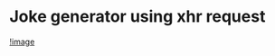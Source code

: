 # Joke generator using xhr request

[!image](https://github.com/gopi-chandu/JokeGenerator/blob/master/jokes.PNG)